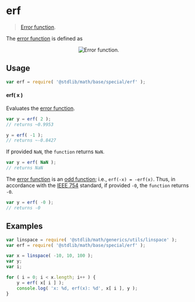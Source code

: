 erf
===
> [Error function][error-function].

<!-- <intro> -->
The [error function][error-function] is defined as

<!-- <equation class="equation" label="eq:error_function" align="center" raw="\operatorname{erf}(x) = \frac{2}{\sqrt\pi}\int_0^x e^{-t^2}\,\mathrm dt." alt="Error function."> -->
<div class="equation" align="center" data-raw-text="\operatorname{erf}(x) = \frac{2}{\sqrt\pi}\int_0^x e^{-t^2}\,\mathrm dt." data-equation="eq:error_function">
	<img src="https://cdn.rawgit.com/math-io/erf/a04ac9320eaaca5f8a09fd4b590834bea0376361/docs/img/eqn.svg" alt="Error function.">
	<br>
</div>
<!-- </equation> -->
<!-- </intro> -->

<!-- <usage> -->
## Usage

``` javascript
var erf = require( '@stdlib/math/base/special/erf' );
```

#### erf( x )

Evaluates the [error function][error-function].

``` javascript
var y = erf( 2 );
// returns ~0.9953

y = erf( -1 );
// returns ~-0.8427
```

If provided `NaN`, the `function` returns `NaN`.

``` javascript
var y = erf( NaN );
// returns NaN
```

The [error function][error-function] is an [odd function][odd-function]; i.e., `erf(-x) = -erf(x)`. Thus, in accordance with the [IEEE 754][ieee754] standard, if provided `-0`, the `function` returns `-0`.

``` javascript
var y = erf( -0 );
// returns -0
```
<!-- </usage> -->

<!-- <examples> -->
## Examples

``` javascript
var linspace = require( '@stdlib/math/generics/utils/linspace' );
var erf = require( '@stdlib/math/base/special/erf' );

var x = linspace( -10, 10, 100 );
var y;
var i;

for ( i = 0; i < x.length; i++ ) {
	y = erf( x[ i ] );
	console.log( 'x: %d, erf(x): %d', x[ i ], y );
}
```
<!-- </examples> -->

<!-- <links> -->
[error-function]: https://en.wikipedia.org/wiki/Error_function
[odd-function]: https://en.wikipedia.org/wiki/Even_and_odd_functions
[ieee754]: https://en.wikipedia.org/wiki/IEEE_754-1985
<!-- </links> -->
